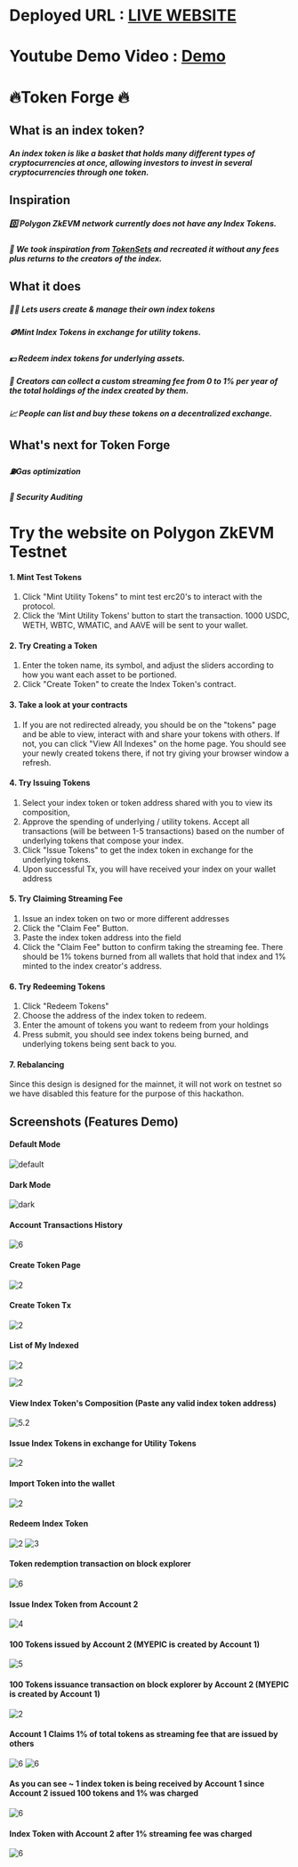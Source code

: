 # Deployed URL : [LIVE WEBSITE](https://tokenforge-zk.vercel.app/)
# Youtube Demo Video : [Demo](https://youtu.be/AIsnCx79k3c)
# 🔥Token Forge 🔥

## What is an index token?

##### An index token is like a basket that holds many different types of cryptocurrencies at once, allowing investors to invest in several cryptocurrencies through one token.

## Inspiration

##### 0️⃣ Polygon ZkEVM network currently does not have any Index Tokens.

##### 💪 We took inspiration from [TokenSets](https://www.tokensets.com/) and recreated it without any fees plus returns to the creators of the index.

## What it does

##### 👨‍🍳 Lets users create & manage their own index tokens

##### 🪙Mint Index Tokens in exchange for utility tokens.

##### 💵 Redeem index tokens for underlying assets.

##### 🤑 Creators can collect a custom streaming fee from 0 to 1% per year of the total holdings of the index created by them.

##### 📈 People can list and buy these tokens on a decentralized exchange.

## What's next for Token Forge

##### ⛽Gas optimization

##### 🔐 Security Auditing

# Try the website on Polygon ZkEVM Testnet

#### 1. Mint Test Tokens

1. Click "Mint Utility Tokens" to mint test erc20's to interact with the protocol. <br/>
2. Click the 'Mint Utility Tokens' button to start the transaction. 1000 USDC, WETH, WBTC, WMATIC, and AAVE will be sent to your wallet.

#### 2. Try Creating a Token

1. Enter the token name, its symbol, and adjust the sliders according to how you want each asset to be portioned. <br/>
2. Click "Create Token" to create the Index Token's contract.

#### 3. Take a look at your contracts

1. If you are not redirected already, you should be on the "tokens" page and be able to view, interact with and share your tokens with others. If not, you can click "View All Indexes" on the home page. You should see your newly created tokens there, if not try giving your browser window a refresh.

#### 4. Try Issuing Tokens

1.  Select your index token or token address shared with you to view its composition, <br/>
2.  Approve the spending of underlying / utility tokens. Accept all transactions (will be between 1-5 transactions) based on the number of underlying tokens that compose your index.<br/>
3.  Click "Issue Tokens" to get the index token in exchange for the underlying tokens.<br/>
4.  Upon successful Tx, you will have received your index on your wallet address

#### 5. Try Claiming Streaming Fee

1. Issue an index token on two or more different addresses <br/>
2. Click the "Claim Fee" Button. <br/>
3. Paste the index token address into the field <br/>
4. Click the "Claim Fee" button to confirm taking the streaming fee. There should be 1% tokens burned from all wallets that hold that index and 1% minted to the index creator's address.

#### 6. Try Redeeming Tokens

1. Click "Redeem Tokens" <br/>
2. Choose the address of the index token to redeem. <br/>
3. Enter the amount of tokens you want to redeem from your holdings <br/>
4. Press submit, you should see index tokens being burned, and underlying tokens being sent back to you.

#### 7. Rebalancing

Since this design is designed for the mainnet, it will not work on testnet so we have disabled this feature for the purpose of this hackathon.

## Screenshots (Features Demo)

#### Default Mode

![default](https://raw.githubusercontent.com/JustUzair/zk-index-polygon/master/frontend/Screenshots/1.png)

#### Dark Mode

![dark](https://raw.githubusercontent.com/JustUzair/zk-index-polygon/master/frontend/Screenshots/1-dark.png)

#### Account Transactions History

![6](https://raw.githubusercontent.com/JustUzair/zk-index-polygon/master/frontend/Screenshots/tx-history.png)

#### Create Token Page

![2](https://raw.githubusercontent.com/JustUzair/zk-index-polygon/master/frontend/Screenshots/2.png)

#### Create Token Tx

![2](https://raw.githubusercontent.com/JustUzair/zk-index-polygon/master/frontend/Screenshots/3.png)

#### List of My Indexed

![2](https://raw.githubusercontent.com/JustUzair/zk-index-polygon/master/frontend/Screenshots/4.png)

![2](https://raw.githubusercontent.com/JustUzair/zk-index-polygon/master/frontend/Screenshots/5.1.png)

#### View Index Token's Composition (Paste any valid index token address)

![5.2](https://raw.githubusercontent.com/JustUzair/zk-index-polygon/master/frontend/Screenshots/5.2.png)

#### Issue Index Tokens in exchange for Utility Tokens

![2](https://raw.githubusercontent.com/JustUzair/zk-index-polygon/master/frontend/Screenshots/6.png)

#### Import Token into the wallet

![2](https://raw.githubusercontent.com/JustUzair/zk-index-polygon/master/frontend/Screenshots/7.png)

#### Redeem Index Token

![2](https://raw.githubusercontent.com/JustUzair/zk-index-polygon/master/frontend/Screenshots/8.png)
![3](https://raw.githubusercontent.com/JustUzair/zk-index-polygon/master/frontend/Screenshots/9.png)

#### Token redemption transaction on block explorer

![6](https://raw.githubusercontent.com/JustUzair/zk-index-polygon/master/frontend/Screenshots/token-redeem.png)

#### Issue Index Token from Account 2

![4](https://raw.githubusercontent.com/JustUzair/zk-index-polygon/master/frontend/Screenshots/10.png)

#### 100 Tokens issued by Account 2 (MYEPIC is created by Account 1)

![5](https://raw.githubusercontent.com/JustUzair/zk-index-polygon/master/frontend/Screenshots/11.png)

#### 100 Tokens issuance transaction on block explorer by Account 2 (MYEPIC is created by Account 1)

![2](https://raw.githubusercontent.com/JustUzair/zk-index-polygon/master/frontend/Screenshots/account-2-issue-tx.png)

#### Account 1 Claims 1% of total tokens as streaming fee that are issued by others

![6](https://raw.githubusercontent.com/JustUzair/zk-index-polygon/master/frontend/Screenshots/12.png)
![6](https://raw.githubusercontent.com/JustUzair/zk-index-polygon/master/frontend/Screenshots/13.png)

#### As you can see ~ 1 index token is being received by Account 1 since Account 2 issued 100 tokens and 1% was charged

![6](https://raw.githubusercontent.com/JustUzair/zk-index-polygon/master/frontend/Screenshots/14.png)

#### Index Token with Account 2 after 1% streaming fee was charged

![6](https://raw.githubusercontent.com/JustUzair/zk-index-polygon/master/frontend/Screenshots/after-fee-claim-account-2.png)
